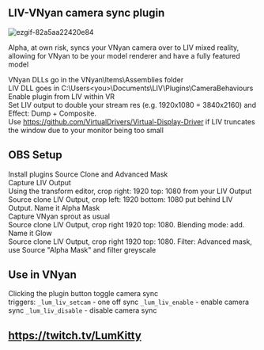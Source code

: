 ## LIV-VNyan camera sync plugin

![ezgif-82a5aa22420e84](https://github.com/user-attachments/assets/dcdc99ee-3f80-4e9f-bb56-4fcd5e13ef3b)

Alpha, at own risk, syncs your VNyan camera over to LIV mixed reality, allowing for VNyan to be your model renderer and have a fully featured model

VNyan DLLs go in the VNyan\Items\Assemblies folder  
LIV DLL goes in C:\Users\<you>\Documents\LIV\Plugins\CameraBehaviours  
Enable plugin from LIV within VR  
Set LIV output to double your stream res (e.g. 1920x1080 = 3840x2160) and Effect: Dump + Composite.  
Use https://github.com/VirtualDrivers/Virtual-Display-Driver if LIV truncates the window due to your monitor being too small

## OBS Setup
Install plugins Source Clone and Advanced Mask  
Capture LIV Output  
Using the transform editor, crop right: 1920 top: 1080 from your LIV Output  
Source clone LIV Output, crop left: 1920 bottom: 1080 put behind LIV Output. Name it Alpha Mask  
Capture VNyan sprout as usual  
Source clone LIV Output, crop right 1920 top: 1080. Blending mode: add. Name it Glow  
Source clone LIV Output, crop right 1920 top: 1080. Filter: Advanced mask, use Source "Alpha Mask" and filter greyscale  

## Use in VNyan
Clicking the plugin button toggle camera sync  
triggers:
```_lum_liv_setcam``` - one off sync
```_lum_liv_enable``` - enable camera sync
```_lum_liv_disable``` - disable camera sync

## https://twitch.tv/LumKitty
